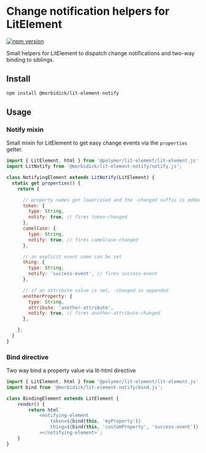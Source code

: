 # Change notification helpers for LitElement

[![npm version](https://img.shields.io/npm/v/@morbidick/lit-element-notify.svg)](https://www.npmjs.com/package/@morbidick/lit-element-notify)

Small helpers for LitElement to dispatch change notifications and two-way binding to siblings.

## Install

```bash
npm install @morbidick/lit-element-notify
```

## Usage

### Notify mixin

Small mixin for LitElement to get easy change events via the `properties` getter.

```javascript
import { LitElement, html } from '@polymer/lit-element/lit-element.js';
import LitNotify from '@morbidick/lit-element-notify/notify.js';

class NotifyingElement extends LitNotify(LitElement) {
  static get properties() {
    return {

      // property names get lowercased and the -changed suffix is added
      token: {
        type: String,
        notify: true, // fires token-changed
      },
      camelCase: {
        type: String,
        notify: true, // fires camelcase-changed
      },

      // an explicit event name can be set
      thing: {
        type: String,
        notify: 'success-event', // fires success-event
      },

      // if an attribute value is set, -changed is appended
      anotherProperty: {
        type: String,
        attribute: 'another-attribute',
        notify: true, // fires another-attribute-changed
      },

    };
  }
}
```

### Bind directive

Two way bind a property value via lit-html directive

```javascript
import { LitElement, html } from '@polymer/lit-element/lit-element.js';
import bind from '@morbidick/lit-element-notify/bind.js';

class BindingElement extends LitElement {
    render() {
        return html`
            <notifying-element
                token=${bind(this, 'myProperty')}
                thing=${bind(this, 'customProperty', 'success-event')}
            ></notifying-element>`;
    }
}
```
